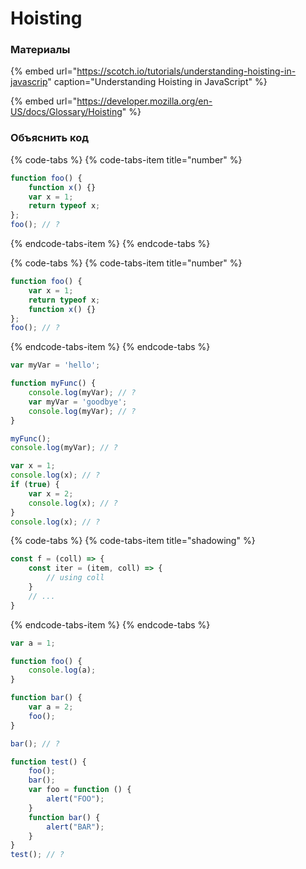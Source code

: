 # Hoisting

### Материалы

{% embed url="https://scotch.io/tutorials/understanding-hoisting-in-javascrip" caption="Understanding Hoisting in JavaScript" %}

{% embed url="https://developer.mozilla.org/en-US/docs/Glossary/Hoisting" %}

### Объяснить код

{% code-tabs %}
{% code-tabs-item title="number" %}
```javascript
function foo() {
    function x() {}
    var x = 1;
    return typeof x;
};
foo(); // ?
```
{% endcode-tabs-item %}
{% endcode-tabs %}

{% code-tabs %}
{% code-tabs-item title="number" %}
```javascript
function foo() {
    var x = 1;
    return typeof x;
    function x() {}    
};
foo(); // ?
```
{% endcode-tabs-item %}
{% endcode-tabs %}

```javascript
var myVar = 'hello';

function myFunc() {
    console.log(myVar); // ?
    var myVar = 'goodbye';
    console.log(myVar); // ?
}

myFunc();
console.log(myVar); // ?
```

```javascript
var x = 1; 
console.log(x); // ?
if (true) { 
    var x = 2; 
    console.log(x); // ?
} 
console.log(x); // ?
```

{% code-tabs %}
{% code-tabs-item title="shadowing" %}
```javascript
const f = (coll) => {
    const iter = (item, coll) => {
        // using coll
    }
    // ...
}
```
{% endcode-tabs-item %}
{% endcode-tabs %}

```javascript
var a = 1;

function foo() {
	console.log(a);
}

function bar() {
    var a = 2;
    foo();
}

bar(); // ?
```

```javascript
function test() { 
    foo();
    bar();
    var foo = function () {
        alert("FOO"); 
    } 
    function bar() {
        alert("BAR"); 
    } 
} 
test(); // ?
```

